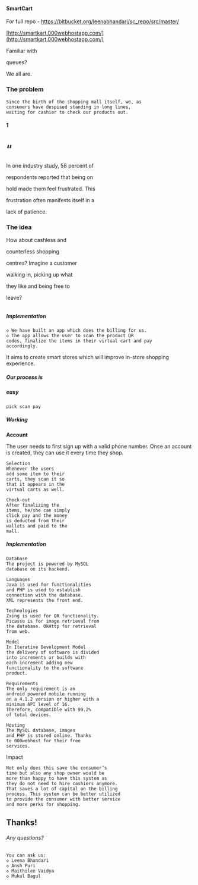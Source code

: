 #### SmartCart
For full repo - https://bitbucket.org/leenabhandari/sc_repo/src/master/

[http://smartkart.000webhostapp.com/](http://smartkart.000webhostapp.com/)


Familiar with

queues?

We all are.


### The problem

```
Since the birth of the shopping mall itself, we, as
consumers have despised standing in long lines,
waiting for cashier to check our products out.
```
#### 1


# “

In one industry study, 58 percent of

respondents reported that being on

hold made them feel frustrated. This

frustration often manifests itself in a

lack of patience.


### The idea

How about cashless and

counterless shopping

centres? Imagine a customer

walking in, picking up what

they like and being free to

leave?

###### 


##### Implementation

```
◇ We have built an app which does the billing for us.
◇ The app allows the user to scan the product QR
codes, finalize the items in their virtual cart and pay
accordingly.
```
It aims to create smart stores which will improve in-store
shopping experience.

##### Our process is

##### easy

```
pick scan pay
```

##### Working

**Account**

The user needs to first
sign up with a valid
phone number. Once an
account is created, they
can use it every time
they shop.

```
Selection
Whenever the users
add some item to their
carts, they scan it so
that it appears in the
virtual carts as well.
```
```
Check-out
After finalizing the
items, he/she can simply
click pay and the money
is deducted from their
wallets and paid to the
mall.
```

##### Implementation

```
Database
The project is powered by MySQL
database on its backend.
```
```
Languages
Java is used for functionalities
and PHP is used to establish
connection with the database.
XML represents the front end.
```
```
Technologies
Zxing is used for QR functionality.
Picasso is for image retrieval from
the database. OkHttp for retrieval
from web.
```
```
Model
In Iterative Development Model
the delivery of software is divided
into increments or builds with
each increment adding new
functionality to the software
product.
```
```
Requirements
The only requirement is an
android powered mobile running
on a 4.1.2 version or higher with a
minimum API level of 16.
Therefore, compatible with 99.2%
of total devices.
```
```
Hosting
The MySQL database, images
and PHP is stored online. Thanks
to 000webhost for their free
services.
```

Impact

```
Not only does this save the consumer’s
time but also any shop owner would be
more than happy to have this system as
they do not need to hire cashiers anymore.
That saves a lot of capital on the billing
process. This system can be better utilized
to provide the consumer with better service
and more perks for shopping.
```

## Thanks!

###### Any questions?

```
You can ask us:
◇ Leena Bhandari
◇ Ansh Puri
◇ Maithilee Vaidya
◇ Mukul Bagul
```


